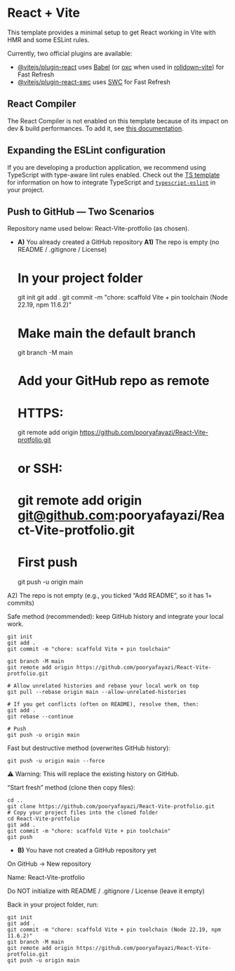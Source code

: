 # React + Vite

This template provides a minimal setup to get React working in Vite with HMR and some ESLint rules.

Currently, two official plugins are available:

- [@vitejs/plugin-react](https://github.com/vitejs/vite-plugin-react/blob/main/packages/plugin-react) uses [Babel](https://babeljs.io/) (or [oxc](https://oxc.rs) when used in [rolldown-vite](https://vite.dev/guide/rolldown)) for Fast Refresh
- [@vitejs/plugin-react-swc](https://github.com/vitejs/vite-plugin-react/blob/main/packages/plugin-react-swc) uses [SWC](https://swc.rs/) for Fast Refresh

## React Compiler

The React Compiler is not enabled on this template because of its impact on dev & build performances. To add it, see [this documentation](https://react.dev/learn/react-compiler/installation).

## Expanding the ESLint configuration

If you are developing a production application, we recommend using TypeScript with type-aware lint rules enabled. Check out the [TS template](https://github.com/vitejs/vite/tree/main/packages/create-vite/template-react-ts) for information on how to integrate TypeScript and [`typescript-eslint`](https://typescript-eslint.io) in your project.


## Push to GitHub — Two Scenarios

Repository name used below: React-Vite-protfolio (as chosen).

- **A)** You already created a GitHub repository
**A1)** The repo is empty (no README / .gitignore / License)
    # In your project folder
    git init
    git add .
    git commit -m "chore: scaffold Vite + pin toolchain (Node 22.19, npm 11.6.2)"

    # Make main the default branch
    git branch -M main

    # Add your GitHub repo as remote
    # HTTPS:
    git remote add origin https://github.com/pooryafayazi/React-Vite-protfolio.git
    # or SSH:
    # git remote add origin git@github.com:pooryafayazi/React-Vite-protfolio.git

    # First push
    git push -u origin main

A2) The repo is not empty (e.g., you ticked “Add README”, so it has 1+ commits)

Safe method (recommended): keep GitHub history and integrate your local work.

    git init
    git add .
    git commit -m "chore: scaffold Vite + pin toolchain"

    git branch -M main
    git remote add origin https://github.com/pooryafayazi/React-Vite-protfolio.git

    # Allow unrelated histories and rebase your local work on top
    git pull --rebase origin main --allow-unrelated-histories

    # If you get conflicts (often on README), resolve them, then:
    git add .
    git rebase --continue

    # Push
    git push -u origin main


Fast but destructive method (overwrites GitHub history):

    git push -u origin main --force


⚠️ Warning: This will replace the existing history on GitHub.

“Start fresh” method (clone then copy files):

    cd ..
    git clone https://github.com/pooryafayazi/React-Vite-protfolio.git
    # Copy your project files into the cloned folder
    cd React-Vite-protfolio
    git add .
    git commit -m "chore: scaffold Vite + pin toolchain"
    git push

- **B)** You have not created a GitHub repository yet

On GitHub → New repository

Name: React-Vite-protfolio

Do NOT initialize with README / .gitignore / License (leave it empty)

Back in your project folder, run:

    git init
    git add .
    git commit -m "chore: scaffold Vite + pin toolchain (Node 22.19, npm 11.6.2)"
    git branch -M main
    git remote add origin https://github.com/pooryafayazi/React-Vite-protfolio.git
    git push -u origin main
